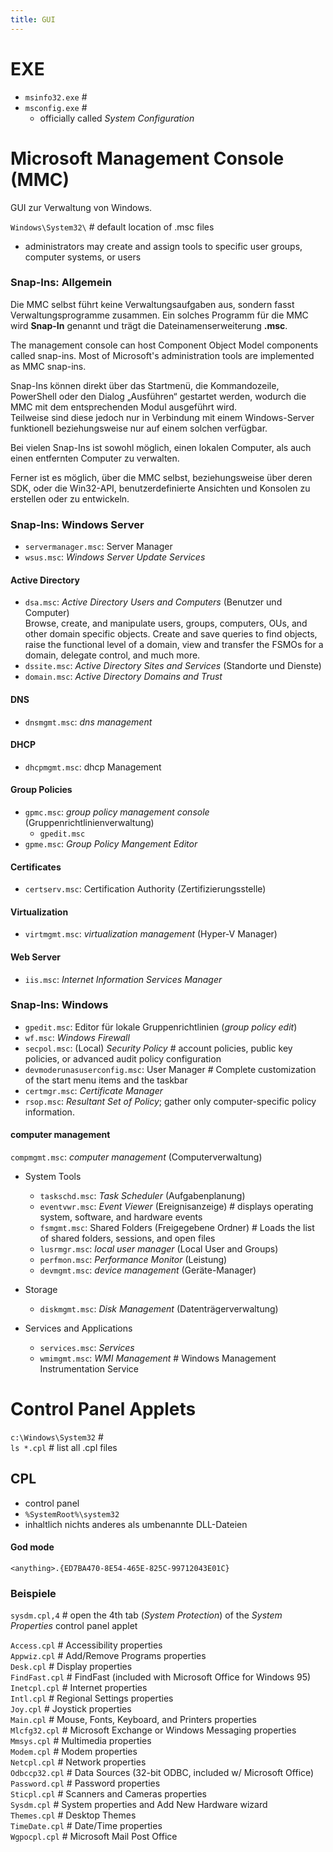 ```yaml
---
title: GUI
---
```


EXE
==============

* `msinfo32.exe` #  
* `msconfig.exe` # 
  * officially called *System Configuration*


Microsoft Management Console (MMC)
======================================


GUI zur Verwaltung von Windows.  

``Windows\System32\`` # default location of .msc files

* administrators may create and assign tools to specific user groups, computer systems, or users

### Snap-Ins: Allgemein
Die MMC selbst führt keine Verwaltungsaufgaben aus, sondern fasst Verwaltungsprogramme zusammen. Ein solches Programm für die MMC wird **Snap-In** genannt und trägt die Dateinamenserweiterung **.msc**.   
 
The management console can host Component Object Model components called snap-ins. Most of Microsoft's administration tools are implemented as MMC snap-ins.

Snap-Ins können direkt über das Startmenü, die Kommandozeile, PowerShell oder den Dialog „Ausführen“ gestartet werden, wodurch die MMC mit dem entsprechenden Modul ausgeführt wird.  
Teilweise sind diese jedoch nur in Verbindung mit einem Windows-Server funktionell beziehungsweise nur auf einem solchen verfügbar.  
 
Bei vielen Snap-Ins ist sowohl möglich, einen lokalen Computer, als auch einen entfernten Computer zu verwalten.  
 
Ferner ist es möglich, über die MMC selbst, beziehungsweise über deren SDK, oder die Win32-API, benutzerdefinierte Ansichten und Konsolen zu erstellen oder zu entwickeln.  

### Snap-Ins: Windows Server

* `servermanager.msc`:  Server Manager
* `wsus.msc`:           *Windows Server Update Services*

#### Active Directory
* `dsa.msc`: *Active Directory Users and Computers* (Benutzer und Computer)  
  Browse, create, and manipulate users, groups, computers, OUs, and other domain specific objects. Create and save queries to find objects, raise the functional level of a domain, view and transfer the FSMOs for a domain, delegate control, and much more.
* `dssite.msc`: *Active Directory Sites and Services* (Standorte und Dienste)
* `domain.msc`: *Active Directory Domains and Trust*

#### DNS
* `dnsmgmt.msc`:        *dns management*

#### DHCP
* `dhcpmgmt.msc`:       dhcp Management

#### Group Policies
* `gpmc.msc`:           *group policy management console* (Gruppenrichtlinienverwaltung)
  * `gpedit.msc`
* `gpme.msc`:           *Group Policy Mangement Editor*

#### Certificates
* `certserv.msc`:       Certification Authority (Zertifizierungsstelle)

#### Virtualization
* `virtmgmt.msc`:       *virtualization management* (Hyper-V Manager)


#### Web Server
* `iis.msc`:            *Internet Information Services Manager*


### Snap-Ins: Windows

* `gpedit.msc`:         Editor für lokale Gruppenrichtlinien (*group policy edit*)
* `wf.msc`:             *Windows Firewall*
* `secpol.msc`:         (Local) *Security Policy* # account policies, public key policies, or advanced audit policy configuration
* `devmoderunasuserconfig.msc`: User Manager # Complete customization of the start menu items and the taskbar
* `certmgr.msc`:        *Certificate Manager*
* `rsop.msc`:           *Resultant Set of Policy*; gather only computer-specific policy information.


#### computer management

`compmgmt.msc`:     *computer management* (Computerverwaltung)
  
* System Tools
  * `taskschd.msc`: *Task Scheduler* (Aufgabenplanung)
  * `eventvwr.msc`: *Event Viewer* (Ereignisanzeige) # displays operating system, software, and hardware events
  * `fsmgmt.msc`:   Shared Folders (Freigegebene Ordner) # Loads the list of shared folders, sessions, and open files
  * `lusrmgr.msc`:  *local user manager* (Local User and Groups)
  * `perfmon.msc`:  *Performance Monitor* (Leistung)
  * `devmgmt.msc`:  *device management* (Geräte-Manager)

* Storage
  * `diskmgmt.msc`: *Disk Management* (Datenträgerverwaltung)
  
* Services and Applications
  * `services.msc`: *Services*
  * `wmimgmt.msc`:  *WMI Management* # Windows Management Instrumentation Service


Control Panel Applets
==========================

`c:\Windows\System32` #   
`ls *.cpl` # list all .cpl files

CPL
---------

* control panel
* `%SystemRoot%\system32`
* inhaltlich nichts anderes als umbenannte DLL-Dateien

#### God mode

`<anything>.{ED7BA470-8E54-465E-825C-99712043E01C}`

### Beispiele
`sysdm.cpl,4` # open the 4th tab (*System Protection*) of the *System Properties* control panel applet

`Access.cpl`     # Accessibility properties  
`Appwiz.cpl`     # Add/Remove Programs properties  
`Desk.cpl`       # Display properties  
`FindFast.cpl`   # FindFast (included with Microsoft Office for Windows 95)  
`Inetcpl.cpl`    # Internet properties  
`Intl.cpl`       # Regional Settings properties  
`Joy.cpl`        # Joystick properties  
`Main.cpl`       # Mouse, Fonts, Keyboard, and Printers properties  
`Mlcfg32.cpl`    # Microsoft Exchange or Windows Messaging properties  
`Mmsys.cpl`      # Multimedia properties  
`Modem.cpl`      # Modem properties  
`Netcpl.cpl`     # Network properties  
`Odbccp32.cpl`   # Data Sources (32-bit ODBC, included w/ Microsoft Office)  
`Password.cpl`   # Password properties  
`Sticpl.cpl`     # Scanners and Cameras properties  
`Sysdm.cpl`      # System properties and Add New Hardware wizard  
`Themes.cpl`     # Desktop Themes   
`TimeDate.cpl`   # Date/Time properties  
`Wgpocpl.cpl`    # Microsoft Mail Post Office  